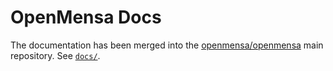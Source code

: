 # OpenMensa Docs

The documentation has been merged into the [openmensa/openmensa](https://github.com/openmensa/openmensa) main repository. See [`docs/`](https://github.com/openmensa/openmensa/tree/main/docs).
